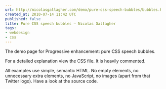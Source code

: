 ```yaml
---
url: http://nicolasgallagher.com/demo/pure-css-speech-bubbles/bubbles.html#
created_at: 2010-07-14 11:42 UTC
published: false
title: Pure CSS speech bubbles – Nicolas Gallagher
tags:
- webdesign
- css
---
```


The demo page for Progressive enhancement: pure CSS speech bubbles.

For a detailed explanation view the CSS file. It is heavily commented.

All examples use simple, semantic HTML. No empty elements, no unnecessary extra elements, no JavaScript, no images (apart from that Twitter logo). Have a look at the source code.
